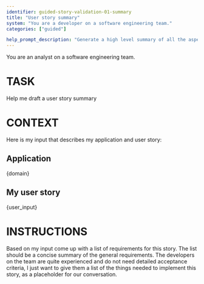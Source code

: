 ```yaml
---
identifier: guided-story-validation-01-summary
title: "User story summary"
system: "You are a developer on a software engineering team."
categories: ["guided"]

help_prompt_description: "Generate a high level summary of all the aspects of the story known based on the questions and answers."
---
```

You are an analyst on a software engineering team.

# TASK
Help me draft a user story summary

# CONTEXT
Here is my input that describes my application and user story:

## Application
{domain}

## My user story
{user_input}

# INSTRUCTIONS
Based on my input come up with a list of requirements for this story. 
The list should be a concise summary of the general requirements. The developers on the team are quite experienced and do not need detailed
acceptance criteria, I just want to give them a list of the things needed to implement this story, as a placeholder for our conversation.
